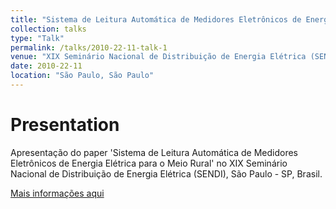 ```yaml
---
title: "Sistema de Leitura Automática de Medidores Eletrônicos de Energia Elétrica para o Meio Rural"
collection: talks
type: "Talk"
permalink: /talks/2010-22-11-talk-1
venue: "XIX Seminário Nacional de Distribuição de Energia Elétrica (SENDI), São Paulo, Brasil"
date: 2010-22-11
location: "São Paulo, São Paulo"
---
```


# Presentation

Apresentação do paper 'Sistema de Leitura Automática de Medidores Eletrônicos de Energia Elétrica para o Meio Rural' no XIX Seminário Nacional de Distribuição de Energia Elétrica (SENDI), São Paulo - SP, Brasil.

[Mais informações aqui](https://sendi.org.br/)
